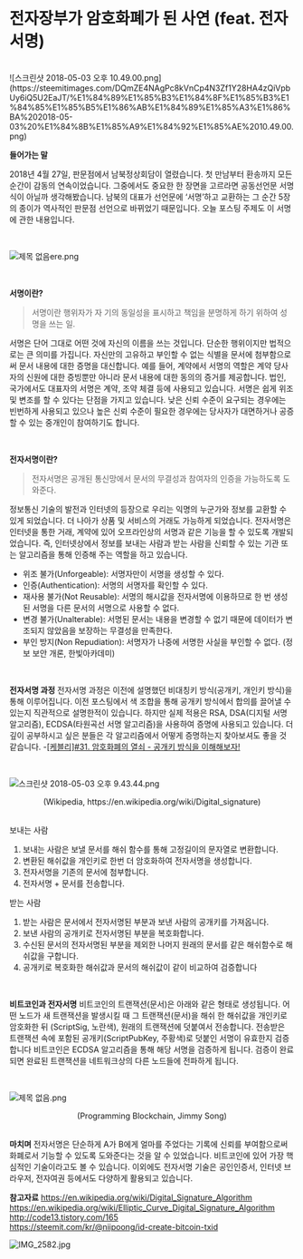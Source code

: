 # 전자장부가 암호화폐가 된 사연 (feat. 전자서명)
<br/>
![스크린샷 2018-05-03 오후 10.49.00.png](https://steemitimages.com/DQmZE4NAgPc8kVnCp4N3Zf1Y28HA4zQiVpbUy6iQ5U2EaJT/%E1%84%89%E1%85%B3%E1%84%8F%E1%85%B3%E1%84%85%E1%85%B5%E1%86%AB%E1%84%89%E1%85%A3%E1%86%BA%202018-05-03%20%E1%84%8B%E1%85%A9%E1%84%92%E1%85%AE%2010.49.00.png)
<br/>

**들어가는 말**

2018년 4월 27일, 판문점에서 남북정상회담이 열렸습니다. 첫 만남부터 환송까지 모든 순간이 감동의 연속이었습니다. 그중에서도 중요한 한 장면을 고르라면 공동선언문 서명식이 아닐까 생각해봤습니다. 남북의 대표가 선언문에 ‘서명’하고 교환하는 그 순간 5장의 종이가 역사적인 판문점 선언으로 바뀌었기 때문입니다. 오늘 포스팅 주제도 이 서명에 관한 내용입니다. 

<br/>

![제목 없음ere.png](https://steemitimages.com/DQmaJPWod363CqvrmpHmfXMz1HL67oQAYVqquAuBbbwpWa5/%EC%A0%9C%EB%AA%A9%20%EC%97%86%EC%9D%8Cere.png)

<br/>

**서명이란?**

 >서명이란 행위자가 자 기의 동일성을 표시하고 책임을 분명하게 하기 위하여 성명을 쓰는 일.

서명은 단어 그대로 어떤 것에 자신의 이름을 쓰는 것입니다. 단순한 행위이지만 법적으로는 큰 의미를 가집니다. 자신만의 고유하고 부인할 수 없는 식별을 문서에 첨부함으로써 문서 내용에 대한 증명을 대신합니다. 예를 들어, 계약에서 서명의 역할은 계약 당사자의 신원에 대한 증빙뿐만 아니라 문서 내용에 대한 동의의 증거를 제공합니다. 법인, 국가에서도 대표자의 서명은 계약, 조약 체결 등에 사용되고 있습니다. 서명은 쉽게 위조 및 변조를 할 수 있다는 단점을 가지고 있습니다. 낮은 신뢰 수준이 요구되는 경우에는 빈번하게 사용되고 있으나 높은 신뢰 수준이 필요한 경우에는 당사자가 대면하거나 공증할 수 있는 중개인이 참여하기도 합니다. 

<br/>

**전자서명이란?**

  >전자서명은 공개된 통신망에서 문서의 무결성과 참여자의 인증을 가능하도록 도와준다. 

정보통신 기술의 발전과 인터넷의 등장으로 우리는 익명의 누군가와 정보를 교환할 수 있게 되었습니다. 더 나아가 상품 및 서비스의 거래도 가능하게 되었습니다. 전자서명은 인터넷을 통한 거래, 계약에 있어 오프라인상의 서명과 같은 기능을 할 수 있도록 개발되었습니다. 즉, 인터넷상에서 정보를 보내는 사람과 받는 사람을 신뢰할 수 있는 기관 또는 알고리즘을 통해 인증해 주는 역할을 하고 있습니다. 

+ 위조 불가(Unforgeable): 서명자만이 서명을 생성할 수 있다.
+ 인증(Authentication): 서명의 서명자를 확인할 수 있다.
+ 재사용 불가(Not Reusable): 서명의 해시값을 전자서명에 이용하므로 한 번 생성된 서명을 다른 문서의 서명으로 사용할 수 없다.
+ 변경 불가(Unalterable): 서명된 문서는 내용을 변경할 수 없기 때문에 데이터가 변조되지 않았음을 보장하는 무결성을 만족한다.
+ 부인 방지(Non Repudiation): 서명자가 나중에 서명한 사실을 부인할 수 없다.
 (정보 보안 개론, 한빛아카데미)

<br/>

**전자서명 과정**
전자서명 과정은 이전에 설명했던 비대칭키 방식(공개키, 개인키 방식)을 통해 이루어집니다. 이전 포스팅에서 색 조합을 통해 공개키 방식에서 합의를 끌어낼 수 있는지 직관적으로 설명한적이 있습니다.  하지만 실제 적용은 RSA, DSA(디지털 서명 알고리즘), ECDSA(타원곡선 서명 알고리즘)을 사용하여 증명에 사용되고 있습니다. 더 깊이 공부하시고 싶은 분들은 각 알고리즘에서 어떻게 증명하는지 찾아보셔도 좋을 것 같습니다. 
-[[케블리]#31. 암호화폐의 열쇠 - 공개키 방식을 이해해보자!](https://steemit.com/kr/@kblock/31)

<br/>

![스크린샷 2018-05-03 오후 9.43.44.png](https://steemitimages.com/DQmb325EurEXQ225anC5FrYo9y1SZmZJrH6ePpPkriefYkZ/%E1%84%89%E1%85%B3%E1%84%8F%E1%85%B3%E1%84%85%E1%85%B5%E1%86%AB%E1%84%89%E1%85%A3%E1%86%BA%202018-05-03%20%E1%84%8B%E1%85%A9%E1%84%92%E1%85%AE%209.43.44.png)
 
<center>(Wikipedia, https://en.wikipedia.org/wiki/Digital_signature)</center>

<br/>

보내는 사람
1. 보내는 사람은 보낼 문서를 해쉬 함수를 통해 고정길이의 문자열로 변환합니다.
2. 변환된 해쉬값을 개인키로 한번 더 암호화하여 전자서명을 생성합니다.
3. 전자서명을 기존의 문서에 첨부합니다.
4. 전자서명 + 문서를 전송합니다.

받는 사람
1. 받는 사람은 문서에서 전자서명된 부분과 보낸 사람의 공개키를 가져옵니다. 
2. 보낸 사람의 공개키로 전자서명된 부분을 복호화합니다. 
3. 수신된 문서의 전자서명된 부분을 제외한 나머지 원래의 문서를 같은 해쉬함수로 해쉬값을 구합니다.
4. 공개키로 복호화한 해쉬값과 문서의 해쉬값이 같이 비교하여 검증합니다

<br/>

**비트코인과 전자서명**
비트코인의 트랜잭션(문서)은 아래와 같은 형태로 생성됩니다. 어떤 노드가 새 트랜잭션을 발생시킬 때 그 트랜잭션(문서)을 해쉬 한 해쉬값을 개인키로 암호화한 뒤 (ScriptSig, 노란색), 원래의 트랜잭션에 덧붙여서 전송합니다. 전송받은 트랜잭션 속에 포함된 공개키(ScriptPubKey, 주황색)로 덧붙인 서명이 유효한지 검증합니다 비트코인은 ECDSA 알고리즘을 통해 해당 서명을 검증하게 됩니다. 검증이 완료되면 완료된 트랜잭션을 네트워크상의 다른 노드들에 전파하게 됩니다. 

<br/>

![제목 없음.png](https://steemitimages.com/DQmUticTdyxHVw2Uh34wrcAhjaAQGraZMiKLQ3TmSuftU4H/%EC%A0%9C%EB%AA%A9%20%EC%97%86%EC%9D%8C.png)
<center>(Programming Blockchain, Jimmy Song)</center>

<br/>

**마치며**
전자서명은 단순하게 A가 B에게 얼마를 주었다는 기록에 신뢰를 부여함으로써 화폐로서 기능할 수 있도록 도와준다는 것을 알 수 있었습니다. 비트코인에 있어 가장 핵심적인 기술이라고도 볼 수 있습니다. 이외에도 전자서명 기술은 공인인증서, 인터넷 브라우저, 전자여권 등에서도 다양하게 활용되고 있습니다.
<br/>

**참고자료**
https://en.wikipedia.org/wiki/Digital_Signature_Algorithm
https://en.wikipedia.org/wiki/Elliptic_Curve_Digital_Signature_Algorithm
http://code13.tistory.com/165  
https://steemit.com/kr/@niipoong/id-create-bitcoin-txid

![IMG_2582.jpg](https://steemitimages.com/DQmPjXyDUgkh8XmCodBLeTHBQbZoyzk7Ki8hw6jZmXWCnCq/IMG_2582.jpg)